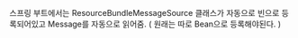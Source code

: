 스프링 부트에서는 ResourceBundleMessageSource 클래스가 자동으로 빈으로 등록되어있고 Message를 자동으로 읽어줌. ( 원래는 따로 Bean으로 등록해야된다. )

